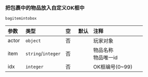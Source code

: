 ### 把包裹中的物品放入自定义OK框中

`bagitemintobox`

| 参数  | 类型               | 空   | 默认 | 注释                |
| :---- | :----------------- | :--- | :--- | :------------------ |
| actor | `object`           | 否   |      | 玩家对象            |
| item  | `string`/`integer` | 否   |      | 物品名称<br>物品唯一id |
| idx   | `integer`          | 否   |      | OK框编号(0~99)      |

